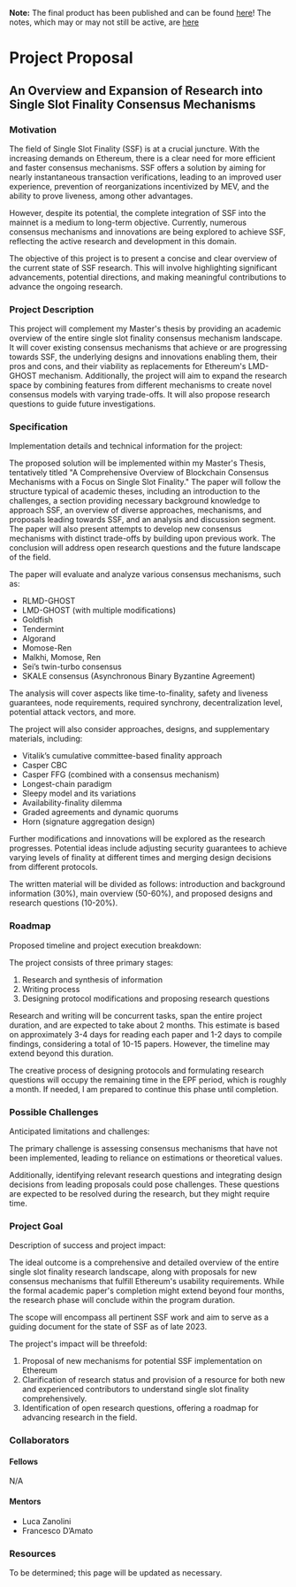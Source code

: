 **Note:** The final product has been published and can be found [here](https://ir.vanderbilt.edu/handle/1803/18820)! The notes, which may or may not still be active, are [here](https://publish.obsidian.md/single-slot-finality/Welcome+to+My+Research!)

# Project Proposal

## An Overview and Expansion of Research into Single Slot Finality Consensus Mechanisms

### Motivation

The field of Single Slot Finality (SSF) is at a crucial juncture. With the increasing demands on Ethereum, there is a clear need for more efficient and faster consensus mechanisms. SSF offers a solution by aiming for nearly instantaneous transaction verifications, leading to an improved user experience, prevention of reorganizations incentivized by MEV, and the ability to prove liveness, among other advantages.

However, despite its potential, the complete integration of SSF into the mainnet is a medium to long-term objective. Currently, numerous consensus mechanisms and innovations are being explored to achieve SSF, reflecting the active research and development in this domain.

The objective of this project is to present a concise and clear overview of the current state of SSF research. This will involve highlighting significant advancements, potential directions, and making meaningful contributions to advance the ongoing research.

### Project Description

This project will complement my Master's thesis by providing an academic overview of the entire single slot finality consensus mechanism landscape. It will cover existing consensus mechanisms that achieve or are progressing towards SSF, the underlying designs and innovations enabling them, their pros and cons, and their viability as replacements for Ethereum's LMD-GHOST mechanism. Additionally, the project will aim to expand the research space by combining features from different mechanisms to create novel consensus models with varying trade-offs. It will also propose research questions to guide future investigations.

### Specification

Implementation details and technical information for the project:

The proposed solution will be implemented within my Master's Thesis, tentatively titled "A Comprehensive Overview of Blockchain Consensus Mechanisms with a Focus on Single Slot Finality." The paper will follow the structure typical of academic theses, including an introduction to the challenges, a section providing necessary background knowledge to approach SSF, an overview of diverse approaches, mechanisms, and proposals leading towards SSF, and an analysis and discussion segment. The paper will also present attempts to develop new consensus mechanisms with distinct trade-offs by building upon previous work. The conclusion will address open research questions and the future landscape of the field.

The paper will evaluate and analyze various consensus mechanisms, such as:

- RLMD-GHOST
- LMD-GHOST (with multiple modifications)
- Goldfish
- Tendermint
- Algorand
- Momose-Ren
- Malkhi, Momose, Ren
- Sei’s twin-turbo consensus
- SKALE consensus (Asynchronous Binary Byzantine Agreement)

The analysis will cover aspects like time-to-finality, safety and liveness guarantees, node requirements, required synchrony, decentralization level, potential attack vectors, and more.

The project will also consider approaches, designs, and supplementary materials, including:

- Vitalik’s cumulative committee-based finality approach
- Casper CBC
- Casper FFG (combined with a consensus mechanism)
- Longest-chain paradigm
- Sleepy model and its variations
- Availability-finality dilemma
- Graded agreements and dynamic quorums
- Horn (signature aggregation design)

Further modifications and innovations will be explored as the research progresses. Potential ideas include adjusting security guarantees to achieve varying levels of finality at different times and merging design decisions from different protocols.

The written material will be divided as follows: introduction and background information (30%), main overview (50-60%), and proposed designs and research questions (10-20%).

### Roadmap

Proposed timeline and project execution breakdown:

The project consists of three primary stages:

1. Research and synthesis of information
2. Writing process
3. Designing protocol modifications and proposing research questions

Research and writing will be concurrent tasks, span the entire project duration, and are expected to take about 2 months. This estimate is based on approximately 3-4 days for reading each paper and 1-2 days to compile findings, considering a total of 10-15 papers. However, the timeline may extend beyond this duration.

The creative process of designing protocols and formulating research questions will occupy the remaining time in the EPF period, which is roughly a month. If needed, I am prepared to continue this phase until completion.

### Possible Challenges

Anticipated limitations and challenges:

The primary challenge is assessing consensus mechanisms that have not been implemented, leading to reliance on estimations or theoretical values.

Additionally, identifying relevant research questions and integrating design decisions from leading proposals could pose challenges. These questions are expected to be resolved during the research, but they might require time.

### Project Goal

Description of success and project impact:

The ideal outcome is a comprehensive and detailed overview of the entire single slot finality research landscape, along with proposals for new consensus mechanisms that fulfill Ethereum's usability requirements. While the formal academic paper's completion might extend beyond four months, the research phase will conclude within the program duration.

The scope will encompass all pertinent SSF work and aim to serve as a guiding document for the state of SSF as of late 2023.

The project's impact will be threefold:

1. Proposal of new mechanisms for potential SSF implementation on Ethereum
2. Clarification of research status and provision of a resource for both new and experienced contributors to understand single slot finality comprehensively.
3. Identification of open research questions, offering a roadmap for advancing research in the field.

### Collaborators

#### Fellows

N/A

#### Mentors

- Luca Zanolini
- Francesco D’Amato

### Resources

To be determined; this page will be updated as necessary.
